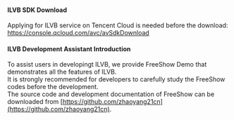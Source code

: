 
#### ILVB SDK Download
Applying for ILVB service on Tencent Cloud is needed before the download:
https://console.qcloud.com/avc/avSdkDownload 

#### ILVB Development Assistant Introduction    
To assist users in developingt ILVB, we provide FreeShow Demo that demonstrates all the features of ILVB.    
It is strongly recommended for developers to carefully study the FreeShow codes before the development.    
The source code and development documentation of FreeShow can be downloaded from [https://github.com/zhaoyang21cn](https://github.com/zhaoyang21cn).
 
